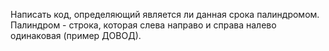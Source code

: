 Написать код, определяющий является ли данная срока палиндромом. Палиндром - строка, которая слева направо и справа налево одинаковая (пример ДОВОД).